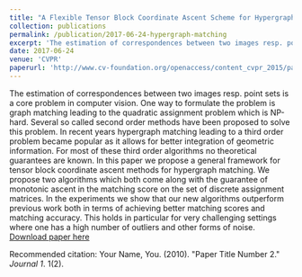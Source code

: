 ```yaml
---
title: "A Flexible Tensor Block Coordinate Ascent Scheme for Hypergraph Matching"
collection: publications
permalink: /publication/2017-06-24-hypergraph-matching
excerpt: 'The estimation of correspondences between two images resp. point sets is a core problem in computer vision. One way to formulate the problem is graph matching leading to the quadratic assignment problem which is NP-hard. Several so called second order methods have been proposed to solve this problem. In recent years hypergraph matching leading to a third order problem became popular as it allows for better integration of geometric information. For most of these third order algorithms no theoretical guarantees are known. In this paper we propose a general framework for tensor block coordinate ascent methods for hypergraph matching. We propose two algorithms which both come along with the guarantee of monotonic ascent in the matching score on the set of discrete assignment matrices. In the experiments we show that our new algorithms outperform previous work both in terms of achieving better matching scores and matching accuracy. This holds in particular for very challenging settings where one has a high number of outliers and other forms of noise.'
date: 2017-06-24
venue: 'CVPR'
paperurl: 'http://www.cv-foundation.org/openaccess/content_cvpr_2015/papers/Nguyen_A_Flexible_Tensor_2015_CVPR_paper.pdf'
---
```

The estimation of correspondences between two images resp. point sets is a core problem in computer vision. One way to formulate the problem is graph matching leading to the quadratic assignment problem which is NP-hard. Several so called second order methods have been proposed to solve this problem. In recent years hypergraph matching leading to a third order problem became popular as it allows for better integration of geometric information. For most of these third order algorithms no theoretical guarantees are known. In this paper we propose a general framework for tensor block coordinate ascent methods for hypergraph matching. We propose two algorithms which both come along with the guarantee of monotonic ascent in the matching score on the set of discrete assignment matrices. In the experiments we show that our new algorithms outperform previous work both in terms of achieving better matching scores and matching accuracy. This holds in particular for very challenging settings where one has a high number of outliers and other forms of noise.
[Download paper here](http://www.cv-foundation.org/openaccess/content_cvpr_2015/papers/Nguyen_A_Flexible_Tensor_2015_CVPR_paper.pdf)

Recommended citation: Your Name, You. (2010). "Paper Title Number 2." <i>Journal 1</i>. 1(2).
